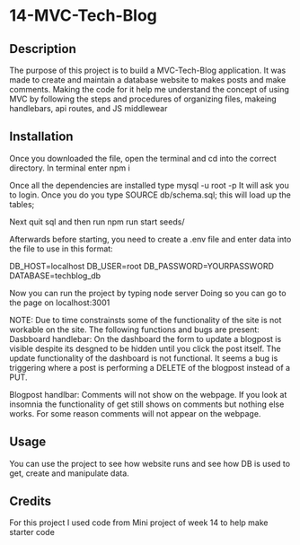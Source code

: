 # 14-MVC-Tech-Blog

## Description
The purpose of this project is to build a MVC-Tech-Blog application. It was made to create and maintain a database website to makes posts and make comments. Making the code for it help me understand the concept of using MVC by following the steps and procedures of organizing files, makeing handlebars, api routes, and JS middlewear

## Installation
Once you downloaded the file, open the terminal and cd into the correct directory.
In terminal enter 
npm i

Once all the dependencies are installed type mysql -u root -p
It will ask you to login. Once you do you type
SOURCE db/schema.sql;
this will load up the tables;

Next quit sql and then run npm run start seeds/

Afterwards before starting, you need to create a .env file and enter data into the file to use in this format:

DB_HOST=localhost
DB_USER=root
DB_PASSWORD=YOURPASSWORD
DATABASE=techblog_db

Now you can run the project by typing
node server
Doing so you can go to the page on localhost:3001

NOTE: Due to time constrainsts some of the functionality of the site is not workable on the site.
The following functions and bugs are present:
Dasbboard handlebar:
On the dashboard the form to update a blogpost is visible despite its desgned to be hidden until you click the post itself.
The update functionality of the dashboard is not functional. It seems a bug is triggering where a post is performing a DELETE of the blogpost instead of a PUT.

Blogpost handlbar:
Comments will not show on the webpage. If you look at insomnia the functionality of get still shows on comments but nothing else works. For some reason comments will not appear on the webpage.


## Usage
You can use the project to see how website runs and see how DB is used to get, create and manipulate data. 

## Credits
For this project I used code from Mini project of week 14 to help make starter code